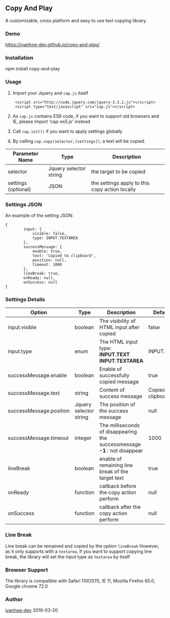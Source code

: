 ## Copy And Play
A customizable, cross platform and easy to use text copying library.

### Demo
https://ivanhoe-dev.github.io/copy-and-play/

### Installation

npm install copy-and-play

### Usage
1. Import your Jquery and `cap.js` itself

        <script src="http://code.jquery.com/jquery-3.3.1.js"></script>
        <script type="text/javascript" src="cap.js"></script>
	
2. As `cap.js` contains ES6 code, if you want to support old browsers and IE, please import 'cap-es5.js' instead

3. Call `cap.init()` if you want to apply settings globally

4. By calling `cap.copy(selector,[settings])`, a text will be copied.

|  Parameter Name |Type   |Description|
| ------------ | ------------ | ------------ |
| selector  | Jquery selector string   |the target to be copied|
|  settings (optional) |  JSON |the settings apply to this copy action locally|

### Settings JSON
An example of the setting JSON:

    {
	    	input: {
                visible: false,
                type: INPUT.TEXTAREA
            },
            successMessage: {
                enable: true,
                text: 'Copied to clipboard',
                position: null,
                timeout: 1000
            },
            lineBreak: true,
            onReady: null,
            onSuccess: null
	}

### Settings Details
|Option   |Type   |Description   |Default value
| ------------ | ------------ | ------------ |------------ |
|  input.visible | boolean  | The visibility of HTML input after copied  | false|
| input.type  |  enum  | The HTML input type: **<br></br-1>INPUT.TEXT  <br></br-1> INPUT.TEXTAREA**|INPUT.TEXTAREA |
|  successMessage.enable |  boolean | Enable of successfully copied message  |true|
| successMessage.text  | string   | Content of success message  |Copied to clipboard|
|  successMessage.position | Jquery selector string  | The position of the success message  |null|
| successMessage.timeout  | integer  |  The milliseconds of disappearing the successmessage <br></br-1>**-1** : not disappear |1000|
|  lineBreak |  boolean | enable of remaining line break of the  target text |true|
|  onReady |  function | callback before the copy action perform  |null|
|  onSuccess |  function | callback after the copy action perform   |null|

### Line Break
Line break can be remained and copied by the option `lineBreak`
However, as it only supports with a `textarea`, if you want to support copying line break, the library will set the input type as `textarea` by itself

### Browser Support
The library is compatible with Safari 11(IOS11), IE 11, Mozilla Firefox 65.0, Google chrome 72.0

### Author
[ivanhoe-dev](https://github.com/ivanhoe-dev "ivanhoe-dev") 
2019-03-20
